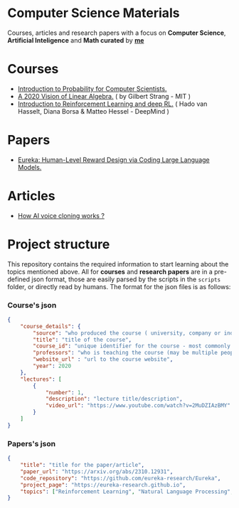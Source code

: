 # Computer Science Materials
Courses, articles and research papers with a focus on **Computer Science**, **Artificial Inteligence** and **Math curated** by [**me**](www.github.com/victorl2)

# Courses
+ [Introduction to Probability for Computer Scientists.](/resources/courses/probability-for-computer-scientists.json)
+ [A 2020 Vision of Linear Algebra.](/resources/courses/a-2020-vision-of-linear-algebra.json) ( by Gilbert Strang - MIT )
+ [Introduction to Reinforcement Learning and deep RL.](/resources/courses/introduction-to-reinforcement-learning-and-deep-rl.json) ( Hado van Hasselt, Diana Borsa & Matteo Hessel - DeepMind )

# Papers
+ [Eureka: Human-Level Reward Design via Coding Large Language Models.](/resources/papers/human-level-reward-design-via-coding-llm.json)

# Articles
+ [How AI voice cloning works ?](/resources/articles/how-voice-cloning-works.MD)

# Project structure
This repository contains the required information to start learning about the topics mentioned above. All for **courses** and **research papers** are in a pre-defined json format, those are easily parsed by the scripts in the `scripts` folder, or directly read by humans. The format for the json files is as follows: 

### Course's json
```json
{
    "course_details": { 
        "source": "who produced the course ( university, company or individual )",
        "title": "title of the course",
        "course_id": "unique identifier for the course - most commonly applied for university courses",
        "professors": "who is teaching the course (may be multiple people)",
        "website_url" : "url to the course website",
        "year": 2020 
    }, 
    "lectures": [
        { 
            "number": 1,
            "description": "lecture title/description",
            "video_url": "https://www.youtube.com/watch?v=2MuDZIAzBMY"
        }
    ]
}
```

### Papers's json
```json
{
    "title": "title for the paper/article",
    "paper_url": "https://arxiv.org/abs/2310.12931",
    "code_repository": "https://github.com/eureka-research/Eureka",
    "project_page": "https://eureka-research.github.io",
    "topics": ["Reinforcement Learning", "Natural Language Processing", "Reward Design", "Language Models"]
}
```